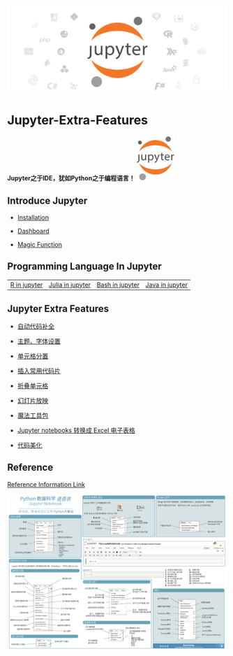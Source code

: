 ![](https://github.com/Hourout/Jupyter-Extra-Features/blob/master/image/jupyter_logo1.png)

# Jupyter-Extra-Features

#### Jupyter之于IDE，犹如Python之于编程语言！ ![](https://github.com/Hourout/Jupyter-Extra-Features/blob/master/image/jupyter_logo.svg)

## Introduce Jupyter

- [Installation](https://github.com/Hourout/Jupyter-Extra-Features/blob/master/ExtraFeatures/introduce.md)

- [Dashboard](https://github.com/Hourout/Jupyter-Extra-Features/blob/master/ExtraFeatures/dashboard.md)

- [Magic Function](https://github.com/Hourout/Jupyter-Extra-Features/blob/master/ExtraFeatures/magic.md)

## Programming Language In Jupyter

|  |  |  |  |
| --- | --- | --- | --- |
| [R in jupyter](https://github.com/Hourout/Jupyter-Extra-Features/blob/master/ExtraFeatures/R_in_Jupyter.md) | [Julia in jupyter](https://github.com/Hourout/Jupyter-Extra-Features/blob/master/ExtraFeatures/Julia_in_Jupyter.md) | [Bash in jupyter](https://github.com/Hourout/Jupyter-Extra-Features/blob/master/ExtraFeatures/Bash_in_Jupyter.md) | [Java in jupyter](https://github.com/Hourout/Jupyter-Extra-Features/blob/master/ExtraFeatures/Java_in_Jupyter.md) |

## Jupyter Extra Features

- [自动代码补全](https://github.com/Hourout/Jupyter-Extra-Features/blob/master/ExtraFeatures/%E8%87%AA%E5%8A%A8%E4%BB%A3%E7%A0%81%E8%A1%A5%E5%85%A8.md)

- [主题、字体设置](https://github.com/Hourout/Jupyter-Extra-Features/blob/master/ExtraFeatures/%E4%B8%BB%E9%A2%98%E5%AD%97%E4%BD%93%E8%AE%BE%E7%BD%AE.md)

- [单元格分置](https://github.com/Hourout/Jupyter-Extra-Features/blob/master/ExtraFeatures/Split_Cells_Notebook.md)

- [插入常用代码片](https://github.com/Hourout/Jupyter-Extra-Features/blob/master/ExtraFeatures/Snippets.md)

- [折叠单元格](https://github.com/Hourout/Jupyter-Extra-Features/blob/master/ExtraFeatures/Collapsible_Headings.md)

- [幻灯片放映](https://github.com/Hourout/Jupyter-Extra-Features/blob/master/ExtraFeatures/Slideshow.md)

- [魔法工具包](https://github.com/Hourout/Jupyter-Extra-Features/blob/master/ExtraFeatures/widgets.md)

- [Jupyter notebooks 转换成 Excel 电子表格](https://github.com/Hourout/Jupyter-Extra-Features/blob/master/ExtraFeatures/nb2xls.md)

- [代码美化](https://github.com/Hourout/Jupyter-Extra-Features/blob/master/ExtraFeatures/prettify.md)

## Reference

[Reference Information Link](https://github.com/Hourout/Jupyter-Extra-Features/blob/master/ExtraFeatures/reference.md)


![](https://github.com/Hourout/Jupyter-Extra-Features/blob/master/image/Python_Jupyter_Notebook.png)
